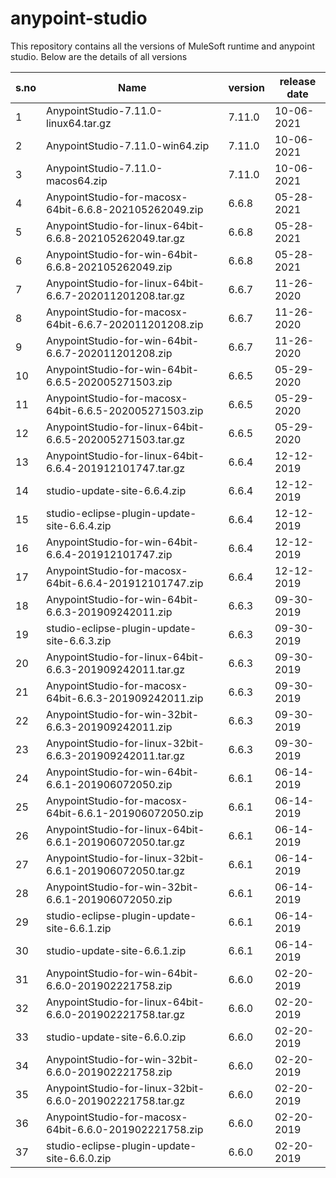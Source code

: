 # anypoint-studio
This repository contains all the versions of MuleSoft runtime and anypoint studio. Below are the details of all versions

s.no | Name | version | release date
--- | --- | --- | --- 
1|AnypointStudio-7.11.0-linux64.tar.gz|7.11.0|10-06-2021
2|AnypointStudio-7.11.0-win64.zip|7.11.0|10-06-2021
3|AnypointStudio-7.11.0-macos64.zip|7.11.0|10-06-2021
4|AnypointStudio-for-macosx-64bit-6.6.8-202105262049.zip|6.6.8|05-28-2021
5|AnypointStudio-for-linux-64bit-6.6.8-202105262049.tar.gz|6.6.8|05-28-2021
6|AnypointStudio-for-win-64bit-6.6.8-202105262049.zip|6.6.8|05-28-2021
7|AnypointStudio-for-linux-64bit-6.6.7-202011201208.tar.gz|6.6.7|11-26-2020
8|AnypointStudio-for-macosx-64bit-6.6.7-202011201208.zip|6.6.7|11-26-2020
9|AnypointStudio-for-win-64bit-6.6.7-202011201208.zip|6.6.7|11-26-2020
10|AnypointStudio-for-win-64bit-6.6.5-202005271503.zip|6.6.5|05-29-2020
11|AnypointStudio-for-macosx-64bit-6.6.5-202005271503.zip|6.6.5|05-29-2020
12|AnypointStudio-for-linux-64bit-6.6.5-202005271503.tar.gz|6.6.5|05-29-2020
13|AnypointStudio-for-linux-64bit-6.6.4-201912101747.tar.gz|6.6.4|12-12-2019
14|studio-update-site-6.6.4.zip|6.6.4|12-12-2019
15|studio-eclipse-plugin-update-site-6.6.4.zip|6.6.4|12-12-2019
16|AnypointStudio-for-win-64bit-6.6.4-201912101747.zip|6.6.4|12-12-2019
17|AnypointStudio-for-macosx-64bit-6.6.4-201912101747.zip|6.6.4|12-12-2019
18|AnypointStudio-for-win-64bit-6.6.3-201909242011.zip|6.6.3|09-30-2019
19|studio-eclipse-plugin-update-site-6.6.3.zip|6.6.3|09-30-2019
20|AnypointStudio-for-linux-64bit-6.6.3-201909242011.tar.gz|6.6.3|09-30-2019
21|AnypointStudio-for-macosx-64bit-6.6.3-201909242011.zip|6.6.3|09-30-2019
22|AnypointStudio-for-win-32bit-6.6.3-201909242011.zip|6.6.3|09-30-2019
23|AnypointStudio-for-linux-32bit-6.6.3-201909242011.tar.gz|6.6.3|09-30-2019
24|AnypointStudio-for-win-64bit-6.6.1-201906072050.zip|6.6.1|06-14-2019
25|AnypointStudio-for-macosx-64bit-6.6.1-201906072050.zip|6.6.1|06-14-2019
26|AnypointStudio-for-linux-64bit-6.6.1-201906072050.tar.gz|6.6.1|06-14-2019
27|AnypointStudio-for-linux-32bit-6.6.1-201906072050.tar.gz|6.6.1|06-14-2019
28|AnypointStudio-for-win-32bit-6.6.1-201906072050.zip|6.6.1|06-14-2019
29|studio-eclipse-plugin-update-site-6.6.1.zip|6.6.1|06-14-2019
30|studio-update-site-6.6.1.zip|6.6.1|06-14-2019
31|AnypointStudio-for-win-64bit-6.6.0-201902221758.zip|6.6.0|02-20-2019
32|AnypointStudio-for-linux-64bit-6.6.0-201902221758.tar.gz|6.6.0|02-20-2019
33|studio-update-site-6.6.0.zip|6.6.0|02-20-2019
34|AnypointStudio-for-win-32bit-6.6.0-201902221758.zip|6.6.0|02-20-2019
35|AnypointStudio-for-linux-32bit-6.6.0-201902221758.tar.gz|6.6.0|02-20-2019
36|AnypointStudio-for-macosx-64bit-6.6.0-201902221758.zip|6.6.0|02-20-2019
37|studio-eclipse-plugin-update-site-6.6.0.zip|6.6.0|02-20-2019
